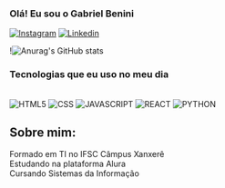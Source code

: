 
### Olá! Eu sou o Gabriel Benini

[![Instagram](https://img.shields.io/badge/Instagram-E4405F?style=for-the-badge&logo=instagram&logoColor=white)](https://www.instagram.com/_gabriel_benini/)
[![Linkedin](https://img.shields.io/badge/LinkedIn-0077B5?style=for-the-badge&logo=linkedin&logoColor=white)](https://www.linkedin.com/in/gabriel-benini-66810333b/)

!![Anurag's GitHub stats](https://github-readme-stats.vercel.app/api?username=Benini2&show_icons=true&theme=dark)

### Tecnologias que eu uso no meu dia

<div style="display: inline_block"><br>
    <img aling="center" alt="HTML5" src="https://img.shields.io/badge/HTML5-E34F26?style=for-the-badge&logo=html5&logoColor=white">
    <img aling="center" alt="CSS" src="https://img.shields.io/badge/CSS-239120?&style=for-the-badge&logo=css3&logoColor=white">
    <img aling="center" alt="JAVASCRIPT" src="https://img.shields.io/badge/JavaScript-323330?style=for-the-badge&logo=javascript&logoColor=F7DF1E">
    <img aling="center" alt="REACT" src="https://img.shields.io/badge/React-20232A?style=for-the-badge&logo=react&logoColor=61DAFB">
    <img aling="center" alt="PYTHON" src="https://img.shields.io/badge/Python-3776AB?style=for-the-badge&logo=python&logoColor=white">
<div\>
<br>

## Sobre mim:

Formado em TI no IFSC Câmpus Xanxerê <br>
Estudando na plataforma Alura <br>
Cursando Sistemas da Informação
